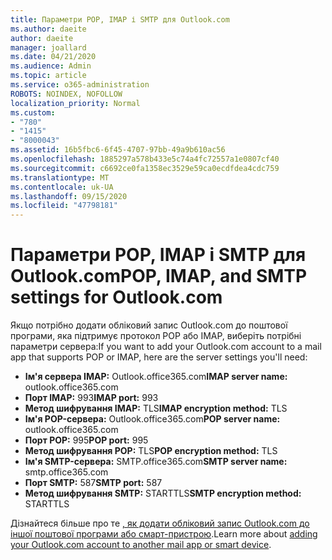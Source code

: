 ```yaml
---
title: Параметри POP, IMAP і SMTP для Outlook.com
ms.author: daeite
author: daeite
manager: joallard
ms.date: 04/21/2020
ms.audience: Admin
ms.topic: article
ms.service: o365-administration
ROBOTS: NOINDEX, NOFOLLOW
localization_priority: Normal
ms.custom:
- "780"
- "1415"
- "8000043"
ms.assetid: 16b5fbc6-6f45-4707-97bb-49a9b610ac56
ms.openlocfilehash: 1885297a578b433e5c74a4fc72557a1e0807cf40
ms.sourcegitcommit: c6692ce0fa1358ec3529e59ca0ecdfdea4cdc759
ms.translationtype: MT
ms.contentlocale: uk-UA
ms.lasthandoff: 09/15/2020
ms.locfileid: "47798181"
---
```

# <a name="pop-imap-and-smtp-settings-for-outlookcom"></a><span data-ttu-id="4df64-102">Параметри POP, IMAP і SMTP для Outlook.com</span><span class="sxs-lookup"><span data-stu-id="4df64-102">POP, IMAP, and SMTP settings for Outlook.com</span></span>

<span data-ttu-id="4df64-103">Якщо потрібно додати обліковий запис Outlook.com до поштової програми, яка підтримує протокол POP або IMAP, виберіть потрібні параметри сервера:</span><span class="sxs-lookup"><span data-stu-id="4df64-103">If you want to add your Outlook.com account to a mail app that supports POP or IMAP, here are the server settings you'll need:</span></span>
  
- <span data-ttu-id="4df64-104">**Ім'я сервера IMAP:** Outlook.office365.com</span><span class="sxs-lookup"><span data-stu-id="4df64-104">**IMAP server name:** outlook.office365.com</span></span>
- <span data-ttu-id="4df64-105">**Порт IMAP:** 993</span><span class="sxs-lookup"><span data-stu-id="4df64-105">**IMAP port:** 993</span></span>
- <span data-ttu-id="4df64-106">**Метод шифрування IMAP:** TLS</span><span class="sxs-lookup"><span data-stu-id="4df64-106">**IMAP encryption method:** TLS</span></span>
- <span data-ttu-id="4df64-107">**Ім'я POP-сервера:** Outlook.office365.com</span><span class="sxs-lookup"><span data-stu-id="4df64-107">**POP server name:** outlook.office365.com</span></span>  
- <span data-ttu-id="4df64-108">**Порт POP:** 995</span><span class="sxs-lookup"><span data-stu-id="4df64-108">**POP port:** 995</span></span>  
- <span data-ttu-id="4df64-109">**Метод шифрування POP:** TLS</span><span class="sxs-lookup"><span data-stu-id="4df64-109">**POP encryption method:** TLS</span></span>  
- <span data-ttu-id="4df64-110">**Ім'я SMTP-сервера:** SMTP.office365.com</span><span class="sxs-lookup"><span data-stu-id="4df64-110">**SMTP server name:** smtp.office365.com</span></span>
- <span data-ttu-id="4df64-111">**Порт SMTP:** 587</span><span class="sxs-lookup"><span data-stu-id="4df64-111">**SMTP port:** 587</span></span>
- <span data-ttu-id="4df64-112">**Метод шифрування SMTP:** STARTTLS</span><span class="sxs-lookup"><span data-stu-id="4df64-112">**SMTP encryption method:** STARTTLS</span></span>

<span data-ttu-id="4df64-113">Дізнайтеся більше про те [, як додати обліковий запис Outlook.com до іншої поштової програми або смарт-пристрою](https://support.office.com/article/73f3b178-0009-41ae-aab1-87b80fa94970?wt.mc_id=Office_Outlook_com_Alchemy).</span><span class="sxs-lookup"><span data-stu-id="4df64-113">Learn more about [adding your Outlook.com account to another mail app or smart device](https://support.office.com/article/73f3b178-0009-41ae-aab1-87b80fa94970?wt.mc_id=Office_Outlook_com_Alchemy).</span></span>